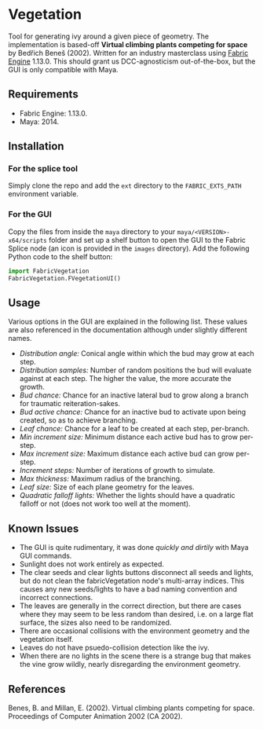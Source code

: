 # Vegetation

Tool for generating ivy around a given piece of geometry. The implementation is based-off
**Virtual climbing plants competing for space** by Bedřich Beneš (2002). Written for an industry
masterclass using [Fabric Engine](http://fabricengine.com/) 1.13.0. This should grant us
DCC-agnosticism out-of-the-box, but the GUI is only compatible with Maya.

## Requirements

- Fabric Engine: 1.13.0.
- Maya: 2014.

## Installation

### For the splice tool

Simply clone the repo and add the `ext` directory to the `FABRIC_EXTS_PATH` environment variable.

### For the GUI

Copy the files from inside the `maya` directory to your `maya/<VERSION>-x64/scripts` folder and
set up a shelf button to open the GUI to the Fabric Splice node (an icon is provided in the
`images` directory). Add the following Python code to the shelf button:

```python
import FabricVegetation
FabricVegetation.FVegetationUI()
```

## Usage

Various options in the GUI are explained in the following list. These values are also referenced
in the documentation although under slightly different names.

- *Distribution angle:* Conical angle within which the bud may grow at each step.
- *Distribution samples:* Number of random positions the bud will evaluate against at each step.
The higher the value, the more accurate the growth.
- *Bud chance:* Chance for an inactive lateral bud to grow along a branch for traumatic
reiteration-sakes.
- *Bud active chance:* Chance for an inactive bud to activate upon being created, so as to achieve
branching.
- *Leaf chance:* Chance for a leaf to be created at each step, per-branch.
- *Min increment size:* Minimum distance each active bud has to grow per-step.
- *Max increment size:* Maximum distance each active bud can grow per-step.
- *Increment steps:* Number of iterations of growth to simulate.
- *Max thickness:* Maximum radius of the branching.
- *Leaf size:* Size of each plane geometry for the leaves.
- *Quadratic falloff lights:* Whether the lights should have a quadratic falloff or not
(does not work too well at the moment).

## Known Issues

- The GUI is quite rudimentary, it was done *quickly and dirtily* with Maya GUI commands.
- Sunlight does not work entirely as expected.
- The clear seeds and clear lights buttons disconnect all seeds and lights, but do not clean the
fabricVegetation node's multi-array indices. This causes any new seeds/lights to have a bad
naming convention and incorrect connections.
- The leaves are generally in the correct direction, but there are cases where they may seem to
be less random than desired, i.e. on a large flat surface, the sizes also need to be randomized.
- There are occasional collisions with the environment geometry and the vegetation itself.
- Leaves do not have psuedo-collision detection like the ivy.
- When there are no lights in the scene there is a strange bug that makes the vine grow wildly,
nearly disregarding the environment geometry.

## References

Benes, B. and Millan, E. (2002). Virtual climbing plants competing for space. Proceedings of
Computer Animation 2002 (CA 2002).
